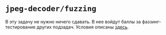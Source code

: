 # `jpeg-decoder/fuzzing`

В эту задачу не нужно ничего сдавать. В нее войдут баллы за фаззинг-тестирование других подзадач. Условия описаны [здесь](../readme.md).
